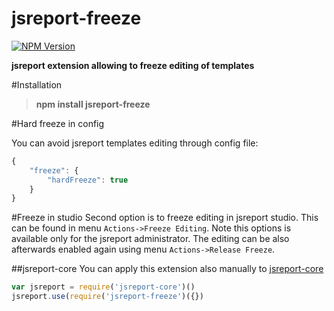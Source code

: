 # jsreport-freeze
[![NPM Version](http://img.shields.io/npm/v/jsreport-freeze.svg?style=flat-square)](https://npmjs.com/package/jsreport-freeze)

**jsreport extension allowing to freeze editing of templates**

#Installation
> **npm install jsreport-freeze**

#Hard freeze in config

You can avoid jsreport templates editing through config file:
```js
{
	"freeze": { 
		"hardFreeze": true
	}
}
```

#Freeze in studio
Second option is to freeze editing in jsreport studio. This can be found in menu `Actions->Freeze Editing`. Note this options is available only for the jsreport administrator. The editing can be also afterwards enabled again using menu `Actions->Release Freeze`.

##jsreport-core
You can apply this extension also manually to [jsreport-core](https://github.com/jsreport/jsreport-core)

```js
var jsreport = require('jsreport-core')()
jsreport.use(require('jsreport-freeze')({})